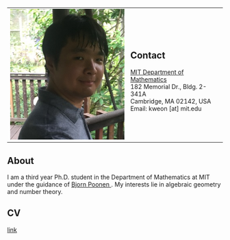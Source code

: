 <table border="0px" cellspacing="0px" cellpadding="0px">
    <td>
        <img src="pics/Pic_01.jpg?raw=true" width="280px" />
    </td>
    <td>
        <h2>Contact</h2>
        <a href="http://math.mit.edu/index.php">
            MIT Department of Mathematics </a><br/>
        182 Memorial Dr., Bldg. 2-341A <br/>
        Cambridge, MA 02142, USA <br/>
Email: kweon [at] mit.edu
    </td>
</table>

## About
I am a third year Ph.D. student in the Department of Mathematics at MIT under the guidance of 
<a href="http://www-math.mit.edu/~poonen/">
    Bjorn Poonen
</a>
. My interests lie in algebraic geometry and number theory.

## CV
[link](https://github.com/kweon7182/kweon7182.github.io/raw/master/files/CV.pdf)
